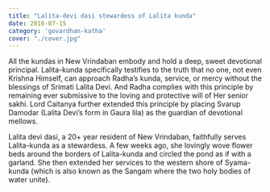 ```yaml
---
title: "Lalita-devi dasi stewardess of Lalita kunda"
date: 2016-07-15
category: 'govardhan-katha'
cover: "./cover.jpg"
---
```


All the kundas in New Vrindaban embody and hold a deep, sweet devotional principal. Lalita-kunda specifically testifies to the truth that no one, not even Krishna Himself, can approach Radha’s kunda, service, or mercy without the blessings of Srimati Lalita Devi. And Radha complies with this principle by remaining ever submissive to the loving and protective will of Her senior sakhi. Lord Caitanya further extended this principle by placing Svarup Damodar (Lalita Devi’s form in Gaura lila) as the guardian of devotional mellows.

Lalita devi dasi, a 20+ year resident of New Vrindaban, faithfully serves Lalita-kunda as a stewardess. A few weeks ago, she lovingly wove flower beds around the borders of Lalita-kunda and circled the pond as if with a garland. She then extended her services to the western shore of Syama-kunda (which is also known as the Sangam where the two holy bodies of water unite).